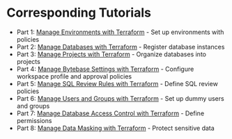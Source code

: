 # Corresponding Tutorials

- Part 1: [Manage Environments with Terraform](https://docs.bytebase.com/tutorials/manage-environments-in-bytebase-with-terraform) - Set up environments with policies
- Part 2: [Manage Databases with Terraform](https://docs.bytebase.com/tutorials/manage-databases-in-bytebase-with-terraform) - Register database instances
- Part 3: [Manage Projects with Terraform](https://docs.bytebase.com/tutorials/manage-projects-in-bytebase-with-terraform) - Organize databases into projects
- Part 4: [Manage Bytebase Settings with Terraform](https://docs.bytebase.com/tutorials/manage-bytebase-settings-with-terraform) - Configure workspace profile and approval policies
- Part 5: [Manage SQL Review Rules with Terraform](https://docs.bytebase.com/tutorials/manage-sql-review-rules-with-terraform) - Define SQL review policies
- Part 6: [Manage Users and Groups with Terraform](https://docs.bytebase.com/tutorials/manage-users-and-groups-with-terraform) - Set up dummy users and groups
- Part 7: [Manage Database Access Control with Terraform](https://docs.bytebase.com/tutorials/manage-database-access-control-with-terraform) - Define permissions
- Part 8: [Manage Data Masking with Terraform](https://docs.bytebase.com/tutorials/manage-data-masking-with-terraform) - Protect sensitive data